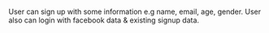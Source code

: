 User can sign up with some information e.g name, email, age, gender. User also can login with facebook data & existing signup data.
